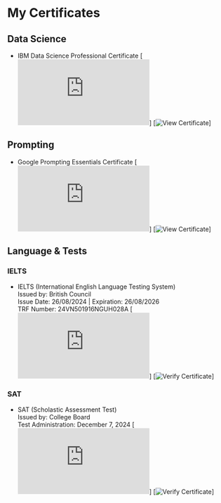 # My Certificates


## Data Science
- IBM Data Science Professional Certificate
  [![Certificate Image](https://github.com/Alpha1460/Certification/blob/main/IBM%20Data%20Science%20Professional%20Certificate.pdf)]
  [![View Certificate](https://www.coursera.org/account/accomplishments/professional-cert/certificate/H0E2D28KKDKJ)]
 

## Prompting
- Google Prompting Essentials Certificate
  [![Certificate Image](https://github.com/Alpha1460/Certification/blob/main/Google%20Prompting%20Essentials%20Certificate.pdf)]
  [![View Certificate](https://www.coursera.org/account/accomplishments/specialization/certificate/PPKZF3OGFWNW)]


## Language & Tests

### IELTS
- IELTS (International English Language Testing System)  
  Issued by: British Council  
  Issue Date: 26/08/2024 | Expiration: 26/08/2026  
  TRF Number: 24VN501916NGUH028A
  [![Certificate Image](https://github.com/Alpha1460/Certification/blob/main/IELTS%208.0%20(International%20English%20Language%20Testing%20System).pdf)]
  [![Verify Certificate](https://ielts.org/organisations/ielts-for-organisations/verifying-ielts-results)]

### SAT
- SAT (Scholastic Assessment Test)  
  Issued by: College Board  
  Test Administration: December 7, 2024
  [![Certificate Image](https://github.com/Alpha1460/Certification/blob/main/SAT%201460%20(Scholastic%20Assessment%20Test).pdf)]
  [![Verify Certificate](https://satsuite.collegeboard.org/scores/sending-sat-scores/additional/score-verification)]
